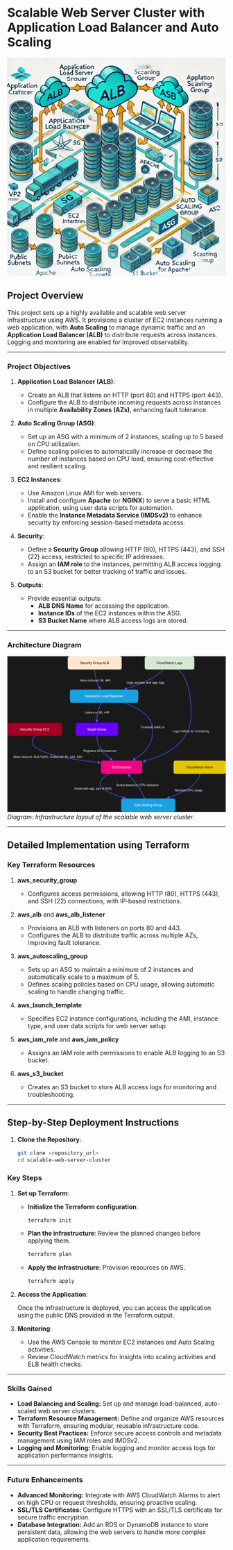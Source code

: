 # Scalable Web Server Cluster with Application Load Balancer and Auto Scaling

![Architecture of a scalable web server](./images/Architecture%20of%20a%20scalable%20web%20server.webp)  

## Project Overview

This project sets up a highly available and scalable web server infrastructure using AWS. It provisions a cluster of EC2 instances running a web application, with **Auto Scaling** to manage dynamic traffic and an **Application Load Balancer (ALB)** to distribute requests across instances. Logging and monitoring are enabled for improved observability.

---

### Project Objectives

1. **Application Load Balancer (ALB)**:
   - Create an ALB that listens on HTTP (port 80) and HTTPS (port 443).
   - Configure the ALB to distribute incoming requests across instances in multiple **Availability Zones (AZs)**, enhancing fault tolerance.

2. **Auto Scaling Group (ASG)**:
   - Set up an ASG with a minimum of 2 instances, scaling up to 5 based on CPU utilization.
   - Define scaling policies to automatically increase or decrease the number of instances based on CPU load, ensuring cost-effective and resilient scaling.

3. **EC2 Instances**:
   - Use Amazon Linux AMI for web servers.
   - Install and configure **Apache** (or **NGINX**) to serve a basic HTML application, using user data scripts for automation.
   - Enable the **Instance Metadata Service (IMDSv2)** to enhance security by enforcing session-based metadata access.

4. **Security**:
   - Define a **Security Group** allowing HTTP (80), HTTPS (443), and SSH (22) access, restricted to specific IP addresses.
   - Assign an **IAM role** to the instances, permitting ALB access logging to an S3 bucket for better tracking of traffic and issues.

5. **Outputs**:
   - Provide essential outputs:
     - **ALB DNS Name** for accessing the application.
     - **Instance IDs** of the EC2 instances within the ASG.
     - **S3 Bucket Name** where ALB access logs are stored.

---

### Architecture Diagram

![Architecture Diagram](./images/flowchart%201.drawio.svg)  
*Diagram: Infrastructure layout of the scalable web server cluster.*

---

## Detailed Implementation using Terraform

### Key Terraform Resources

1. **aws_security_group**
   - Configures access permissions, allowing HTTP (80), HTTPS (443), and SSH (22) connections, with IP-based restrictions.

2. **aws_alb** and **aws_alb_listener**
   - Provisions an ALB with listeners on ports 80 and 443.
   - Configures the ALB to distribute traffic across multiple AZs, improving fault tolerance.

3. **aws_autoscaling_group**
   - Sets up an ASG to maintain a minimum of 2 instances and automatically scale to a maximum of 5.
   - Defines scaling policies based on CPU usage, allowing automatic scaling to handle changing traffic.

4. **aws_launch_template**
   - Specifies EC2 instance configurations, including the AMI, instance type, and user data scripts for web server setup.

5. **aws_iam_role** and **aws_iam_policy**
   - Assigns an IAM role with permissions to enable ALB logging to an S3 bucket.

6. **aws_s3_bucket**
   - Creates an S3 bucket to store ALB access logs for monitoring and troubleshooting.

---

## Step-by-Step Deployment Instructions

1. **Clone the Repository**:
   ```bash
   git clone <repository_url>
   cd scalable-web-server-cluster

### Key Steps

1. **Set up Terraform**:

   - **Initialize the Terraform configuration**:
     ```bash
     terraform init
     ```

   - **Plan the infrastructure**:
     Review the planned changes before applying them.
     ```bash
     terraform plan
     ```

   - **Apply the infrastructure**:
     Provision resources on AWS.
     ```bash
     terraform apply
     ```

2. **Access the Application**:

   Once the infrastructure is deployed, you can access the application using the public DNS provided in the Terraform output.

3. **Monitoring**:

   - Use the AWS Console to monitor EC2 instances and Auto Scaling activities.
   - Review CloudWatch metrics for insights into scaling activities and ELB health checks.

---

### Skills Gained

- **Load Balancing and Scaling:** Set up and manage load-balanced, auto-scaled web server clusters.
- **Terraform Resource Management:** Define and organize AWS resources with Terraform, ensuring modular, reusable infrastructure code.
- **Security Best Practices:** Enforce secure access controls and metadata management using IAM roles and IMDSv2.
- **Logging and Monitoring:** Enable logging and monitor access logs for application performance insights.

---

### Future Enhancements

- **Advanced Monitoring:** Integrate with AWS CloudWatch Alarms to alert on high CPU or request thresholds, ensuring proactive scaling.
- **SSL/TLS Certificates:** Configure HTTPS with an SSL/TLS certificate for secure traffic encryption.
- **Database Integration:** Add an RDS or DynamoDB instance to store persistent data, allowing the web servers to handle more complex application requirements.
